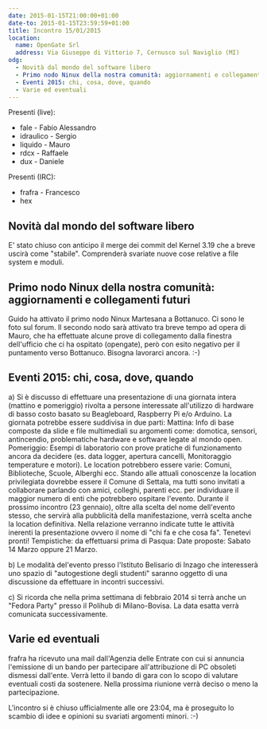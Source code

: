 ```yaml
---
date: 2015-01-15T21:00:00+01:00
date-to: 2015-01-15T23:59:59+01:00
title: Incontro 15/01/2015
location:
  name: OpenGate Srl
  address: Via Giuseppe di Vittorio 7, Cernusco sul Naviglio (MI)
odg:
  - Novità dal mondo del software libero
  - Primo nodo Ninux della nostra comunità: aggiornamenti e collegamenti futuri
  - Eventi 2015: chi, cosa, dove, quando
  - Varie ed eventuali
---
```

Presenti (live):

* fale - Fabio Alessandro
* idraulico - Sergio
* liquido - Mauro
* rdcx - Raffaele
* dux - Daniele

Presenti (IRC):

* frafra - Francesco
* hex

## Novità dal mondo del software libero
E' stato chiuso con anticipo il merge dei commit del Kernel 3.19 che a breve uscirà come "stabile". Comprenderà svariate nuove cose relative a file system e moduli.

## Primo nodo Ninux della nostra comunità: aggiornamenti e collegamenti futuri
Guido ha attivato il primo nodo Ninux Martesana a Bottanuco. Ci sono le foto sul forum.
Il secondo nodo sarà attivato tra breve tempo ad opera di Mauro, che ha  effettuate alcune prove di collegamento dalla finestra dell'ufficio che ci ha ospitato (opengate), però con esito negativo per il puntamento verso Bottanuco. Bisogna lavorarci ancora. :-)

## Eventi 2015: chi, cosa, dove, quando
a) Si è discusso di effettuare una presentazione di una giornata intera (mattino e pomeriggio) rivolta a persone interessate all'utilizzo di hardware di basso costo basato su Beagleboard, Raspberry Pi e/o Arduino.
La giornata potrebbe essere suddivisa in due parti: 
Mattina: Info di base composte da slide e file multimediali su argomenti come: domotica, sensori, antincendio, problematiche hardware e software legate al mondo open.
Pomeriggio: Esempi di laboratorio con prove pratiche di funzionamento ancora da decidere (es. data logger, apertura cancelli, Monitoraggio temperature e motori).
Le location potrebbero essere varie: Comuni, Biblioteche, Scuole, Alberghi ecc.
Stando alle attuali conoscenze la location privilegiata dovrebbe essere il Comune di Settala, ma tutti sono invitati a collaborare parlando con amici, colleghi, parenti ecc. per individuare il maggior numero di enti che potrebbero ospitare l'evento.
Durante il prossimo incontro (23 gennaio), oltre alla scelta del nome dell'evento stesso, che servirà alla pubblicità della manifestazione, verrà scelta anche la location definitiva.
Nella relazione verranno indicate tutte le attività inerenti la presentazione ovvero il nome di "chi fa e che cosa fa". 
Tenetevi pronti!
Tempistiche: da effettuarsi prima di Pasqua: Date proposte: Sabato 14 Marzo oppure 21 Marzo. 

b) Le modalità del'evento presso l'Istituto Belisario di Inzago che interesserà uno spazio di "autogestione degli studenti" saranno oggetto di una discussione da effettuare in incontri successivi.

c) Si ricorda che nella prima settimana di febbraio 2014 si terrà anche un "Fedora Party" presso il Polihub di Milano-Bovisa. La data esatta verrà comunicata successivamente.

## Varie ed eventuali
frafra ha ricevuto una mail dall'Agenzia delle Entrate con cui si annuncia l'emissione di un bando per partecipare all'attribuzione di PC obsoleti dismessi dall'ente. Verrà letto il bando di gara con lo scopo di valutare eventuali costi da sostenere. Nella prossima riunione verrà deciso o meno la partecipazione.

L'incontro si è chiuso ufficialmente alle ore 23:04, ma è proseguito lo scambio di idee e opinioni su svariati argomenti minori. :-)
